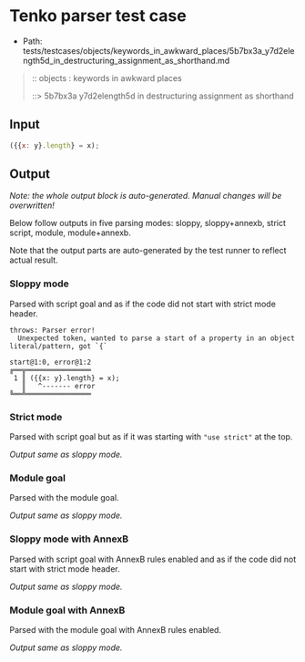 # Tenko parser test case

- Path: tests/testcases/objects/keywords_in_awkward_places/5b7bx3a_y7d2elength5d_in_destructuring_assignment_as_shorthand.md

> :: objects : keywords in awkward places
>
> ::> 5b7bx3a y7d2elength5d in destructuring assignment as shorthand

## Input

`````js
({{x: y}.length} = x);
`````

## Output

_Note: the whole output block is auto-generated. Manual changes will be overwritten!_

Below follow outputs in five parsing modes: sloppy, sloppy+annexb, strict script, module, module+annexb.

Note that the output parts are auto-generated by the test runner to reflect actual result.

### Sloppy mode

Parsed with script goal and as if the code did not start with strict mode header.

`````
throws: Parser error!
  Unexpected token, wanted to parse a start of a property in an object literal/pattern, got `{`

start@1:0, error@1:2
╔══╦════════════════
 1 ║ ({{x: y}.length} = x);
   ║   ^------- error
╚══╩════════════════

`````

### Strict mode

Parsed with script goal but as if it was starting with `"use strict"` at the top.

_Output same as sloppy mode._

### Module goal

Parsed with the module goal.

_Output same as sloppy mode._

### Sloppy mode with AnnexB

Parsed with script goal with AnnexB rules enabled and as if the code did not start with strict mode header.

_Output same as sloppy mode._

### Module goal with AnnexB

Parsed with the module goal with AnnexB rules enabled.

_Output same as sloppy mode._

